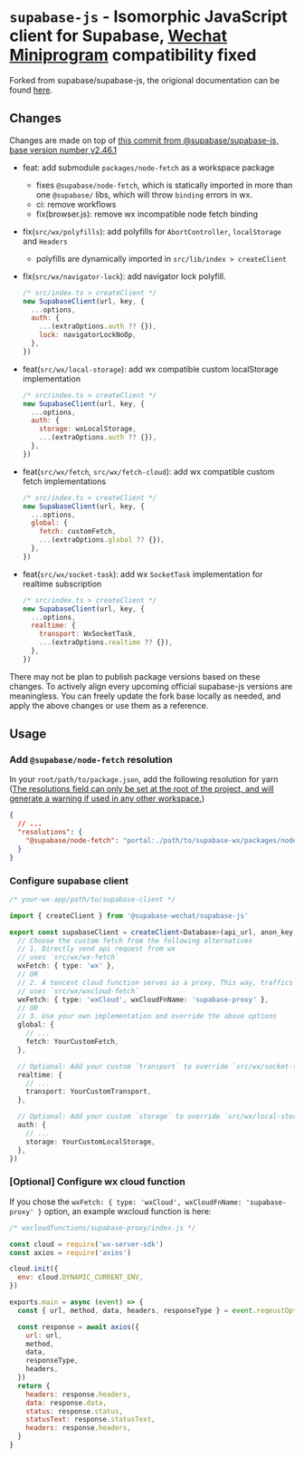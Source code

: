 # `supabase-js` - Isomorphic JavaScript client for Supabase, [Wechat Miniprogram](https://developers.weixin.qq.com/miniprogram/dev/framework/) compatibility fixed

Forked from supabase/supabase-js, the origional documentation can be found [here](https://supabase.github.io/supabase/supabase-js).

## Changes

Changes are made on top of [this commit from @supabase/supabase-js, base version number v2.46.1](https://github.com/supabase/supabase-js/commit/ce1e2f0729068a2bcd794cc3937da07d5d38677e)

- feat: add submodule `packages/node-fetch` as a workspace package
  - fixes `@supabase/node-fetch`, which is statically imported in more than one `@supabase/` libs, which will throw `binding` errors in wx.
  - ci: remove workflows
  - fix(browser.js): remove wx incompatible node fetch binding
- fix(`src/wx/polyfills`): add polyfills for `AbortController`, `localStorage` and `Headers`
  - polyfills are dynamically imported in `src/lib/index > createClient`
- fix(`src/wx/navigator-lock`): add navigator lock polyfill.

  ```js
  /* src/index.ts > createClient */
  new SupabaseClient(url, key, {
    ...options,
    auth: {
      ...(extraOptions.auth ?? {}),
      lock: navigatorLockNoOp,
    },
  })
  ```

- feat(`src/wx/local-storage`): add wx compatible custom localStorage implementation

  ```js
  /* src/index.ts > createClient */
  new SupabaseClient(url, key, {
    ...options,
    auth: {
      storage: wxLocalStorage,
      ...(extraOptions.auth ?? {}),
    },
  })
  ```

- feat(`src/wx/fetch`, `src/wx/fetch-cloud`): add wx compatible custom fetch implementations

  ```js
  /* src/index.ts > createClient */
  new SupabaseClient(url, key, {
    ...options,
    global: {
      fetch: customFetch,
      ...(extraOptions.global ?? {}),
    },
  })
  ```

- feat(`src/wx/socket-task`): add wx `SocketTask` implementation for realtime subscription

  ```js
  /* src/index.ts > createClient */
  new SupabaseClient(url, key, {
    ...options,
    realtime: {
      transport: WxSocketTask,
      ...(extraOptions.realtime ?? {}),
    },
  })
  ```

There may not be plan to publish package versions based on these changes. To actively align every upcoming official supabase-js versions are meaningless. You can freely update the fork base locally as needed, and apply the above changes or use them as a reference.

## Usage

### Add `@supabase/node-fetch` resolution

In your `root/path/to/package.json`, add the following resolution for yarn ([The resolutions field can only be set at the root of the project, and will generate a warning if used in any other workspace.](https://yarnpkg.com/configuration/manifest#resolutions))

```json
{
  // ...
  "resolutions": {
    "@supabase/node-fetch": "portal:./path/to/supabase-wx/packages/node-fetch"
  }
}
```

### Configure supabase client

```ts
/* your-wx-app/path/to/supabase-client */

import { createClient } from '@supabase-wechat/supabase-js'

export const supabaseClient = createClient<Database>(api_url, anon_key, {
  // Choose the custom fetch from the following alternatives
  // 1. Directly send api request from wx
  // uses `src/wx/wx-fetch`
  wxFetch: { type: 'wx' },
  // OR
  // 2. A tencent cloud function serves as a proxy, This way, traffics are handled, 备案 for an independent supabase host is not required. (However, supabase realtime is not option here.)
  // uses `src/wx/wxcloud-fetch`
  wxFetch: { type: 'wxCloud', wxCloudFnName: 'supabase-proxy' },
  // OR
  // 3. Use your own implementation and override the above options
  global: {
    // ...
    fetch: YourCustomFetch,
  },

  // Optional: Add your custom `transport` to override `src/wx/socket-task`
  realtime: {
    // ...
    transport: YourCustomTransport,
  },

  // Optional: Add your custom `storage` to override `src/wx/local-storage`
  auth: {
    // ...
    storage: YourCustomLocalStorage,
  },
})
```

### [Optional] Configure wx cloud function

If you chose the `wxFetch: { type: 'wxCloud', wxCloudFnName: 'supabase-proxy' }` option, an example wxcloud function is here:

```js
/* wxcloudfunctions/supabase-proxy/index.js */

const cloud = require('wx-server-sdk')
const axios = require('axios')

cloud.init({
  env: cloud.DYNAMIC_CURRENT_ENV,
})

exports.main = async (event) => {
  const { url, method, data, headers, responseType } = event.reqeustOptions

  const response = await axios({
    url: url,
    method,
    data,
    responseType,
    headers,
  })
  return {
    headers: response.headers,
    data: response.data,
    status: response.status,
    statusText: response.statusText,
    headers: response.headers,
  }
}
```
